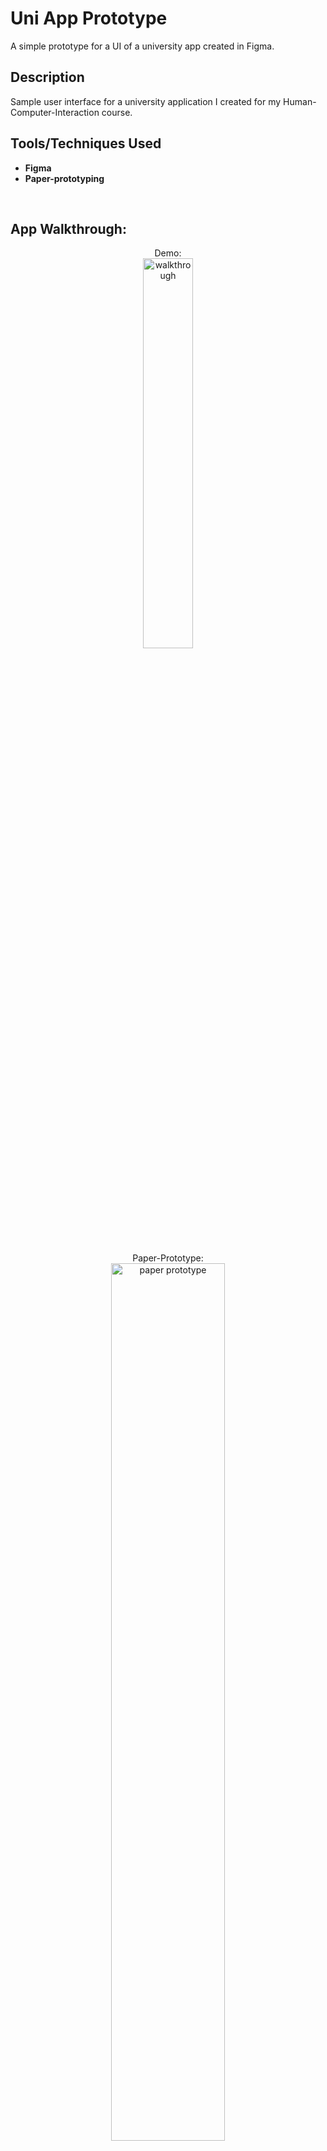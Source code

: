 <h1>Uni App Prototype</h1>

A simple prototype for a UI of a university app created in Figma.

<h2>Description</h2>
Sample user interface for a university application I created for my Human-Computer-Interaction course.
<br />


<h2>Tools/Techniques Used</h2>

- <b>Figma</b>
- <b>Paper-prototyping</b>


<br/>
<h2>App Walkthrough:</h2>

<p align="center">
Demo: <br/>
<img src="https://i.imgur.com/j9dGGVo.gif" height="40%" width="40%" alt="walkthrough"/>
<br />
<br />

<p align="center">
Paper-Prototype: <br/>
<img src="https://i.imgur.com/RNh44Sq.png" height="60%" width="60%" alt="paper prototype"/>
<br />
<br />



<!--
 ```diff
- text in red
+ text in green
! text in orange
# text in gray
@@ text in purple (and bold)@@
```
--!>

